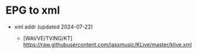 # EPG to xml

* xml addr (updated 2024-07-22)

  - [WAVVE/TVING/KT]
    https://raw.githubusercontent.com/jassmusic/KLive/master/klive.xml

